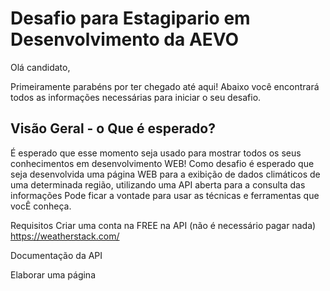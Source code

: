 # Desafio para Estagipario em Desenvolvimento da AEVO

Olá candidato,

Primeiramente parabéns por ter chegado até aqui!  Abaixo você encontrará todos as informações necessárias para iniciar o seu desafio.

## Visão Geral - o Que é esperado?
É esperado que esse momento seja usado para mostrar todos os seus conhecimentos em desenvolvimento WEB!
Como desafio é esperado que seja desenvolvida uma página WEB  para a exibição de dados climáticos de uma determinada região, utilizando uma API aberta para a consulta das informações
Pode ficar a vontade para usar as técnicas e ferramentas que vocÊ conheça.



Requisitos
Criar uma conta na FREE na API  (não é necessário pagar nada)
https://weatherstack.com/

Documentação da API

Elaborar uma página 
